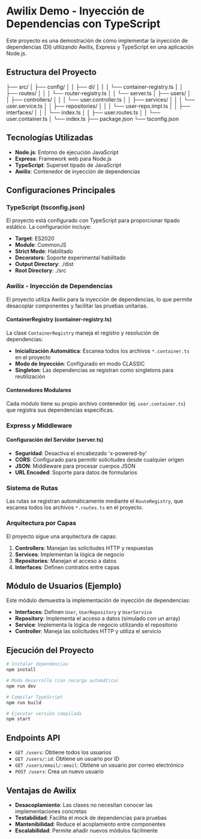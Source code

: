 # Awilix Demo - Inyección de Dependencias con TypeScript

Este proyecto es una demostración de cómo implementar la inyección de dependencias (DI) utilizando Awilix, Express y TypeScript en una aplicación Node.js.

## Estructura del Proyecto
├── src/
│ ├── config/
│ │ ├── di/
│ │ │ └── container-registry.ts
│ │ ├── routes/
│ │ │ └── router-registry.ts
│ │ └── server.ts
│ ├── users/
│ │ ├── controllers/
│ │ │ └── user.controller.ts
│ │ ├── services/
│ │ │ └── user.service.ts
│ │ ├── repositories/
│ │ │ └── user-repo.impl.ts
│ │ ├── interfaces/
│ │ │ └── index.ts
│ │ ├── user.routes.ts
│ │ └── user.container.ts
│ └── index.ts
├── package.json
└── tsconfig.json

## Tecnologías Utilizadas

- **Node.js**: Entorno de ejecución JavaScript
- **Express**: Framework web para Node.js
- **TypeScript**: Superset tipado de JavaScript
- **Awilix**: Contenedor de inyección de dependencias

## Configuraciones Principales

### TypeScript (tsconfig.json)

El proyecto está configurado con TypeScript para proporcionar tipado estático. La configuración incluye:

- **Target**: ES2020
- **Module**: CommonJS
- **Strict Mode**: Habilitado
- **Decorators**: Soporte experimental habilitado
- **Output Directory**: ./dist
- **Root Directory**: ./src

### Awilix - Inyección de Dependencias

El proyecto utiliza Awilix para la inyección de dependencias, lo que permite desacoplar componentes y facilitar las pruebas unitarias.

#### ContainerRegistry (container-registry.ts)

La clase `ContainerRegistry` maneja el registro y resolución de dependencias:

- **Inicialización Automática**: Escanea todos los archivos `*.container.ts` en el proyecto
- **Modo de Inyección**: Configurado en modo CLASSIC
- **Singleton**: Las dependencias se registran como singletons para reutilización

#### Contenedores Modulares

Cada módulo tiene su propio archivo contenedor (ej. `user.container.ts`) que registra sus dependencias específicas.

### Express y Middleware

#### Configuración del Servidor (server.ts)

- **Seguridad**: Desactiva el encabezado 'x-powered-by'
- **CORS**: Configurado para permitir solicitudes desde cualquier origen
- **JSON**: Middleware para procesar cuerpos JSON
- **URL Encoded**: Soporte para datos de formularios

### Sistema de Rutas

Las rutas se registran automáticamente mediante el `RouteRegistry`, que escanea todos los archivos `*.routes.ts` en el proyecto.

### Arquitectura por Capas

El proyecto sigue una arquitectura de capas:

1. **Controllers**: Manejan las solicitudes HTTP y respuestas
2. **Services**: Implementan la lógica de negocio
3. **Repositories**: Manejan el acceso a datos
4. **Interfaces**: Definen contratos entre capas

## Módulo de Usuarios (Ejemplo)

Este módulo demuestra la implementación de inyección de dependencias:

- **Interfaces**: Definen `User`, `UserRepository` y `UserService`
- **Repository**: Implementa el acceso a datos (simulado con un array)
- **Service**: Implementa la lógica de negocio utilizando el repositorio
- **Controller**: Maneja las solicitudes HTTP y utiliza el servicio

## Ejecución del Proyecto

```bash
# Instalar dependencias
npm install

# Modo desarrollo (con recarga automática)
npm run dev

# Compilar TypeScript
npm run build

# Ejecutar versión compilada
npm start
```

## Endpoints API

- `GET /users`: Obtiene todos los usuarios
- `GET /users/:id`: Obtiene un usuario por ID
- `GET /users/email/:email`: Obtiene un usuario por correo electrónico
- `POST /users`: Crea un nuevo usuario

## Ventajas de Awilix

- **Desacoplamiento**: Las clases no necesitan conocer las implementaciones concretas
- **Testabilidad**: Facilita el mock de dependencias para pruebas
- **Mantenibilidad**: Reduce el acoplamiento entre componentes
- **Escalabilidad**: Permite añadir nuevos módulos fácilmente

